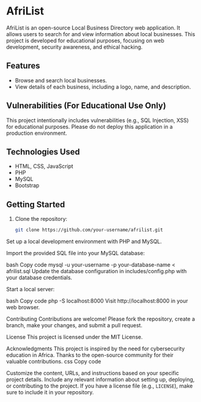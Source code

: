 # AfriList
AfriList is an open-source Local Business Directory web application. It allows users to search for and view information about local businesses. This project is developed for educational purposes, focusing on web development, security awareness, and ethical hacking.

## Features

- Browse and search local businesses.
- View details of each business, including a logo, name, and description.

## Vulnerabilities (For Educational Use Only)

This project intentionally includes vulnerabilities (e.g., SQL Injection, XSS) for educational purposes. Please do not deploy this application in a production environment.

## Technologies Used

- HTML, CSS, JavaScript
- PHP
- MySQL
- Bootstrap

## Getting Started

1. Clone the repository:

   ```bash
   git clone https://github.com/your-username/afrilist.git
Set up a local development environment with PHP and MySQL.

Import the provided SQL file into your MySQL database:

bash
Copy code
mysql -u your-username -p your-database-name < afrilist.sql
Update the database configuration in includes/config.php with your database credentials.

Start a local server:

bash
Copy code
php -S localhost:8000
Visit http://localhost:8000 in your web browser.

Contributing
Contributions are welcome! Please fork the repository, create a branch, make your changes, and submit a pull request.

License
This project is licensed under the MIT License.

Acknowledgments
This project is inspired by the need for cybersecurity education in Africa.
Thanks to the open-source community for their valuable contributions.
css
Copy code

Customize the content, URLs, and instructions based on your specific project details. Include any relevant information about setting up, deploying, or contributing to the project. If you have a license file (e.g., `LICENSE`), make sure to include it in your repository.




